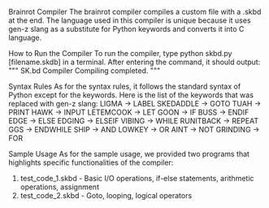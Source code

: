 Brainrot Compiler
The brainrot compiler compiles a custom file with a .skbd at the end. The language used in this compiler is
unique because it uses gen-z slang as a substitute for Python keywords and converts it into C language.

How to Run the Compiler
To run the compiler, type python skbd.py [filename.skdb] in a terminal.
After entering the command, it should output:
"""
SK.bd Compiler
Compiling completed.
"""

Syntax Rules
As for the syntax rules, it follows the standard syntax of Python except for the keywords.
Here is the list of the keywords that was replaced with gen-z slang:
LIGMA      ->  LABEL
SKEDADDLE  ->  GOTO
TUAH       ->  PRINT
HAWK       ->  INPUT
LETEMCOOK  ->  LET
GOON       ->  IF
BUSS       ->  ENDIF
EDGE       ->  ELSE
EDGING     ->  ELSEIF
VIBING     ->  WHILE
RUNITBACK  ->  REPEAT
GGS        ->  ENDWHILE
SHIP       ->  AND
LOWKEY     ->  OR
AINT       ->  NOT
GRINDING   ->  FOR

Sample Usage
As for the sample usage, we provided two programs that highlights specific functionalities of the compiler:
1. test_code_1.skbd  -  Basic I/O operations, if-else statements, arithmetic operations, assignment
2. test_code_2.skbd  -  Goto, looping, logical operators
